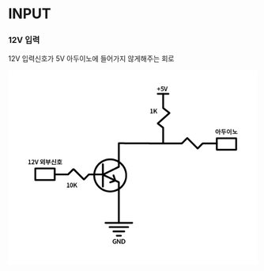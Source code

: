 # INPUT

### 12V 입력

12V 입력신호가 5V 아두이노에 들어가지 않게해주는 회로

![12V_INPUT](https://github.com/nyong-lab/TIL/blob/master/Image/12V_INPUT.jpg) 


